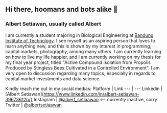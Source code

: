 ## Hi there, hoomans and bots alike 👋

<!--
**RiajuuAlbert/RiajuuAlbert** is a ✨ _special_ ✨ repository because its `README.md` (this file) appears on your GitHub profile.

Here are some ideas to get you started:

- 🔭 I’m currently working on ...
- 🌱 I’m currently learning ...
- 👯 I’m looking to collaborate on ...
- 🤔 I’m looking for help with ...
- 💬 Ask me about ...
- 📫 How to reach me: ...
- 😄 Pronouns: ...
- ⚡ Fun fact: ...
-->

### Albert Setiawan, usually called Albert

I am currently a student majoring in Biological Engineering at [Bandung Institute of Technology](https://www.itb.ac.id/).
I see myself as an aspiring person that loves to learn anything new, and this is shown by my interest in programming, capital markets, photography, among many others. I am currently learning on how to live my life happier, and I am currently working on my thesis for my final year project, titled "Active Compound Isolation from Propolis Produced by Stingless Bees Cultivated in a Controlled Environment". I am very open to discussion regarding many topics, especially in regards to capital market investments and data science.

Kindly reach me out in my social medias:
Platform | Link
--- | --- 
Linkedin |  [Albert Setiawan](https://www.linkedin.com/in/albert-setiawan-39673612b/}
Instagram | [@albert_setiaawan](https://www.instagram.com/albert_setiaawan/) <-- currently inactive, sorry
Twitter | [@albertsetiaawan](https://twitter.com/albertsetiaawan)

